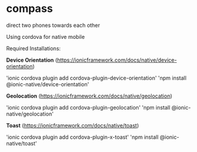 # compass
direct two phones towards each other

Using cordova for native mobile


Required Installations:

**Device Orientation**
(https://ionicframework.com/docs/native/device-orientation)

'ionic cordova plugin add cordova-plugin-device-orientation'
'npm install @ionic-native/device-orientation'

**Geolocation**
(https://ionicframework.com/docs/native/geolocation)

'ionic cordova plugin add cordova-plugin-geolocation'
'npm install @ionic-native/geolocation'


**Toast**
(https://ionicframework.com/docs/native/toast)

'ionic cordova plugin add cordova-plugin-x-toast'
'npm install @ionic-native/toast'


